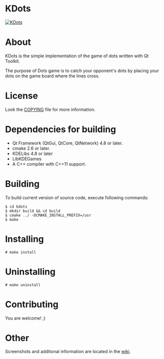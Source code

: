 KDots
=====

[![KDots](http://i.imgur.com/koAZ5.png)](http://i.imgur.com/koAZ5.png)

About
=====
KDots is the simple implementation of the game of dots written with Qt Toolkit.

The purpose of Dots game is to catch your opponent's dots by placing your dots
on the game board where the lines cross.

License
=======
Look the [COPYING](https://github.com/Ignotus/kdots/blob/master/COPYING) file for more information.

Dependencies for building
=========================
* Qt Framework (QtGui, QtCore, QtNetwork) 4.8 or later.
* cmake 2.6 or later.
* KDELibs 4.8 or later
* LibKDEGames
* A C++ compiler with C++11 support.

Building
========
To build current version of source code, execute following commands:

    $ cd kdots
    $ mkdir build && cd build
    $ cmake ../ -DCMAKE_INSTALL_PREFIX=/usr
    $ make

Installing
==========
    # make install

Uninstalling
============
    # make uninstall

Contributing
============
You are welcome! ;)

Other
=====
Screenshots and addtional information are located in the [wiki](https://github.com/Ignotus/kdots/wiki).
